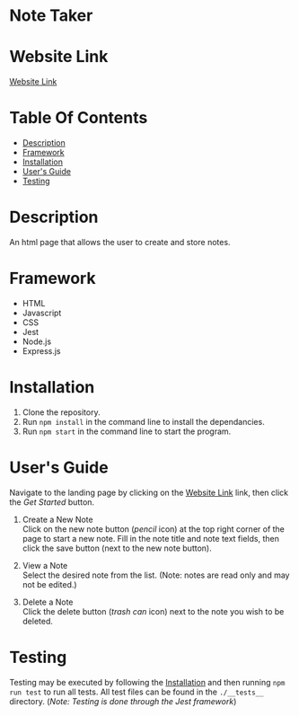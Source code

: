 # Note Taker

# Website Link
[Website Link](https://shhu-note-taker.herokuapp.com)

# Table Of Contents

* [Description](#description)
* [Framework](#framework)
* [Installation](#installation)
* [User's Guide](#users-guide)
* [Testing](#testing)


# Description
An html page that allows the user to create and store notes.

# Framework
- HTML
- Javascript
- CSS
- Jest
- Node.js
- Express.js

# Installation
1. Clone the repository.
2. Run `npm install` in the command line to install the dependancies.
3. Run `npm start` in the command line to start the program.

# User's Guide
Navigate to the landing page by clicking on the [Website Link](#website-link) link, then click the *Get Started* button.

1. Create a New Note </br>
Click on the new note button (*pencil* icon) at the top right corner of the page to start a new note.  Fill in the note title and note text fields, then click the save button (next to the new note button).

2. View a Note </br>
Select the desired note from the list. (Note: notes are read only and may not be edited.)

3. Delete a Note </br>
Click the delete button (*trash can* icon) next to the note you wish to be deleted.

# Testing
Testing may be executed by following the [Installation](#installation) and then running `npm run test` to run all tests.  All test files can be found in the `./__tests__` directory.  (*Note: Testing is done through the Jest framework*)
